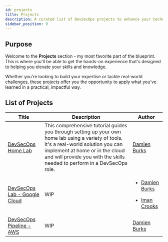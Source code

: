 ```yaml
---
id: projects
title: Projects
description: A curated list of DevSecOps projects to enhance your technical skills and experience.
sidebar_position: 9
---
```


## Purpose

Welcome to the **Projects** section - my most favorite part of the blueprint. This is where you'll be able to get the hands-on experience that's designed to helping you elevate your skills and knowledge.

Whether you're looking to build your expertise or tackle real-world challenges, these projects offer you the opportunity to apply what you've learned in a practical, impactful way.

## List of Projects

| Title                                                                       | Description                                                                                                                                                                                                                                            | Author                                                                                                                                               |
| --------------------------------------------------------------------------- | ------------------------------------------------------------------------------------------------------------------------------------------------------------------------------------------------------------------------------------------------------ | ---------------------------------------------------------------------------------------------------------------------------------------------------- |
| [DevSecOps Home Lab](./devsecops-home-lab/)                                 | This comprehensive tutorial guides you through setting up your own home lab using a variety of tools. It's a real-world solution you can implement at home or in the cloud and will provide you with the skills needed to perform in a DevSecOps role. | [Damien Burks](https://www.youtube.com/@damienjburks)                                                                                            |
| [DevSecOps Lab - Google Cloud](./gcp-devsecops-lab/)                        | WIP                                                                                                                                                                                                                                                    | <ul><li>[Damien Burks](https://www.youtube.com/@damienjburks)</li></ul><ul><li>[Iman Crooks](https://www.linkedin.com/in/iman-crooks/)</li></ul> |
| [DevSecOps Pipeline - AWS](./devsecops-pipeline-aws/) | WIP                                                                                                                                                                                                                                                    | [Damien Burks](https://www.youtube.com/@damienjburks)                                                                                            |

